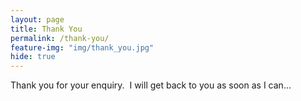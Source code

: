 ```yaml
---
layout: page
title: Thank You
permalink: /thank-you/
feature-img: "img/thank_you.jpg"
hide: true
---
```


Thank you for your enquiry.&nbsp;  I will get back to you as soon as I can...
